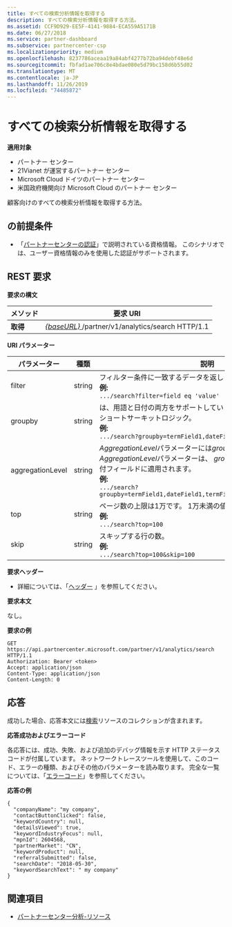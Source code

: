 ```yaml
---
title: すべての検索分析情報を取得する
description: すべての検索分析情報を取得する方法。
ms.assetid: CCF9D929-EE5F-4141-9884-ECA559A5171B
ms.date: 06/27/2018
ms.service: partner-dashboard
ms.subservice: partnercenter-csp
ms.localizationpriority: medium
ms.openlocfilehash: 8237786aceaa19a84abf4277b72ba94debf48e6d
ms.sourcegitcommit: fbfad1ae706c8e4bdae080e5d79bc158d6b55d02
ms.translationtype: MT
ms.contentlocale: ja-JP
ms.lasthandoff: 11/26/2019
ms.locfileid: "74485872"
---
```

# <a name="get-all-search-analytics-information"></a>すべての検索分析情報を取得する

**適用対象**

- パートナー センター
- 21Vianet が運営するパートナー センター
- Microsoft Cloud ドイツのパートナー センター
- 米国政府機関向け Microsoft Cloud のパートナー センター


顧客向けのすべての検索分析情報を取得する方法。 

## <a name="span-idprerequisitesspan-idprerequisitesspan-idprerequisitesprerequisites"></a><span id="Prerequisites"/><span id="prerequisites"/><span id="PREREQUISITES"/>の前提条件


- 「[パートナーセンターの認証](partner-center-authentication.md)」で説明されている資格情報。 このシナリオでは、ユーザー資格情報のみを使用した認証がサポートされます。 

## <a name="span-idrequestspan-idrequestspan-idrequestrest-request"></a><span id="Request"/><span id="request"/><span id="REQUEST"/>REST 要求


**要求の構文**

| メソッド  | 要求 URI |
|---------|-------------|
| **取得** | [ *\{baseURL\}* ](partner-center-rest-urls.md)/partner/v1/analytics/search HTTP/1.1 |

 

**URI パラメーター**


|    パラメーター     |  種類  |                                                                                                                   説明                                                                                                                    |
|------------------|--------|--------------------------------------------------------------------------------------------------------------------------------------------------------------------------------------------------------------------------------------------------|
|      filter      | string |                                                                     フィルター条件に一致するデータを返します。 </br> **例:**</br> `.../search?filter=field eq 'value'`                                                                     |
|     groupby      | string |                                         は、用語と日付の両方をサポートしています。 バケット数を制限するショートサーキットロジック。 </br> **例:**</br> `.../search?groupby=termField1,dateField1,termField2`                                         |
| aggregationLevel | string | *AggregationLevel*パラメーターには*groupby*が必要です。 *AggregationLevel*パラメーターは、 *groupby*に存在するすべての日付フィールドに適用されます。 </br> **例:**</br>  `.../search?groupby=termField1,dateField1,termField2&aggregationLevel=day` |
|       top        | string |                                                                     ページ数の上限は1万です。 1万未満の値を取得します。  </br> **例:**</br>  `.../search?top=100`                                                                     |
|       skip       | string |                                                                                  スキップする行の数。 </br> **例:**</br> `.../search?top=100&skip=100`                                                                                   |
  
**要求ヘッダー**

- 詳細については、「[ヘッダー](headers.md) 」を参照してください。

**要求本文**

なし。

**要求の例**

```http
GET https://api.partnercenter.microsoft.com/partner/v1/analytics/search HTTP/1.1
Authorization: Bearer <token>
Accept: application/json
Content-Type: application/json
Content-Length: 0
```

## <a name="span-idresponsespan-idresponsespan-idresponseresponse"></a><span id="Response"/><span id="response"/><span id="RESPONSE"/>応答


成功した場合、応答本文には[検索](partner-center-analytics-resources.md#search_resource)リソースのコレクションが含まれます。

**応答成功およびエラーコード**

各応答には、成功、失敗、および追加のデバッグ情報を示す HTTP ステータスコードが付属しています。 ネットワークトレースツールを使用して、このコード、エラーの種類、およびその他のパラメーターを読み取ります。 完全な一覧については、「[エラーコード](error-codes.md)」を参照してください。

**応答の例**

```http
{
  "companyName": "my company",
  "contactButtonClicked": false,
  "keywordCountry": null,
  "detailsViewed": true,
  "keywordIndustryFocus": null,
  "mpnId": 2604568,
  "partnerMarket": "CN",
  "keywordProduct": null,
  "referralSubmitted": false,
  "searchDate": "2018-05-30",
  "keywordSearchText": " my company"
}
```


## <a name="span-idsee_alsospan-idsee_alsospan-idsee_alsosee-also"></a><span id="See_Also"/><span id="see_also"/><span id="SEE_ALSO"/>関連項目
 - [パートナーセンター分析-リソース](partner-center-analytics-resources.md)
